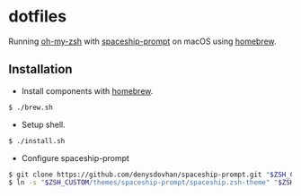 # dotfiles

Running [oh-my-zsh] with [spaceship-prompt] on macOS using [homebrew].

## Installation

- Install components with [homebrew].

```bash
$ ./brew.sh
```

- Setup shell.

```bash
$ ./install.sh
```

- Configure spaceship-prompt

```bash
$ git clone https://github.com/denysdovhan/spaceship-prompt.git "$ZSH_CUSTOM/themes/spaceship-prompt"
$ ln -s "$ZSH_CUSTOM/themes/spaceship-prompt/spaceship.zsh-theme" "$ZSH_CUSTOM/themes/spaceship.zsh-theme"
```

[homebrew]: https://brew.sh/
[oh-my-zsh]: https://github.com/robbyrussell/oh-my-zsh
[spaceship-prompt]: https://github.com/denysdovhan/spaceship-prompt 
